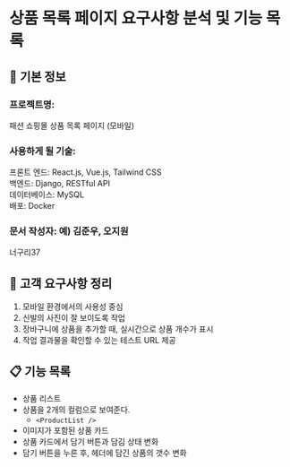 # 상품 목록 페이지 요구사항 분석 및 기능 목록

## 📌 기본 정보
### 프로젝트명: 
패션 쇼핑몰 상품 목록 페이지 (모바일)

### 사용하게 될 기술: 
프론트 엔드: React.js, Vue.js, Tailwind CSS  
백엔드: Django, RESTful API  
데이터베이스: MySQL  
배포: Docker  

### 문서 작성자: 예) 김준우, 오지원
너구리37

## 📝 고객 요구사항 정리
1. 모바일 환경에서의 사용성 중심
2. 신발의 사진이 잘 보이도록 작업
3. 장바구니에 상품을 추가할 때, 실시간으로 상품 개수가 표시
4. 작업 결과물을 확인할 수 있는 테스트 URL 제공

## 📋 기능 목록
- 상품 리스트
- 상품을 2개의 컬럼으로 보여준다.
  - `<ProductList />`
- 이미지가 포함된 상품 카드
- 상품 카드에서 담기 버튼과 담김 상태 변화
- 담기 버튼을 누른 후, 헤더에 담긴 상품의 갯수 변화
 
 


